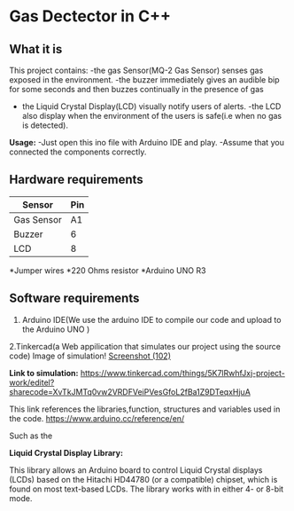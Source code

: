 # Gas Dectector in C++

## What it is

This project contains:
-the gas Sensor(MQ-2 Gas Sensor) senses gas exposed in the environment.
-the buzzer immediately gives an audible bip for some seconds and then buzzes continually in the presence of gas
- the Liquid Crystal Display(LCD) visually notify users of alerts.
-the LCD also display when the environment of the users is safe(i.e when no gas is detected).
 
 **Usage:**
 -Just open this ino file with Arduino IDE and play.
 -Assume that you connected the components correctly.




## Hardware requirements


Sensor | Pin
--- | ---
Gas Sensor|A1
Buzzer | 6
LCD | 8

*Jumper wires
*220 Ohms resistor
*Arduino UNO R3 

## Software requirements

1. Arduino IDE(We use the arduino IDE to compile our code and upload to the Arduino UNO )

2.Tinkercad(a Web appilication that simulates our project using the source code)
Image of simulation!
[Screenshot (102)](https://user-images.githubusercontent.com/83757220/121539084-df455c00-c9f4-11eb-8b11-aca7379bb378.png)


**Link to simulation:**
https://www.tinkercad.com/things/5K7lRwhfJxj-project-work/editel?sharecode=XvTkJMTq0vw2VRDFVeiPVesGfoL2fBa1Z9DTeqxHjuA

This link references the libraries,function, structures and variables used in the code.
https://www.arduino.cc/reference/en/


Such as the 

**Liquid Crystal Display Library:**

This library allows an Arduino board to control Liquid Crystal displays (LCDs) based on the Hitachi HD44780 (or a compatible) chipset, which is found on most text-based LCDs. The library works with in either 4- or 8-bit mode.

